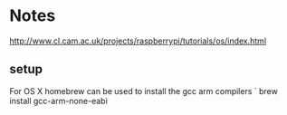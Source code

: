 # Notes

http://www.cl.cam.ac.uk/projects/raspberrypi/tutorials/os/index.html


## setup
For OS X homebrew can be used to install the gcc arm compilers
` brew install gcc-arm-none-eabi
